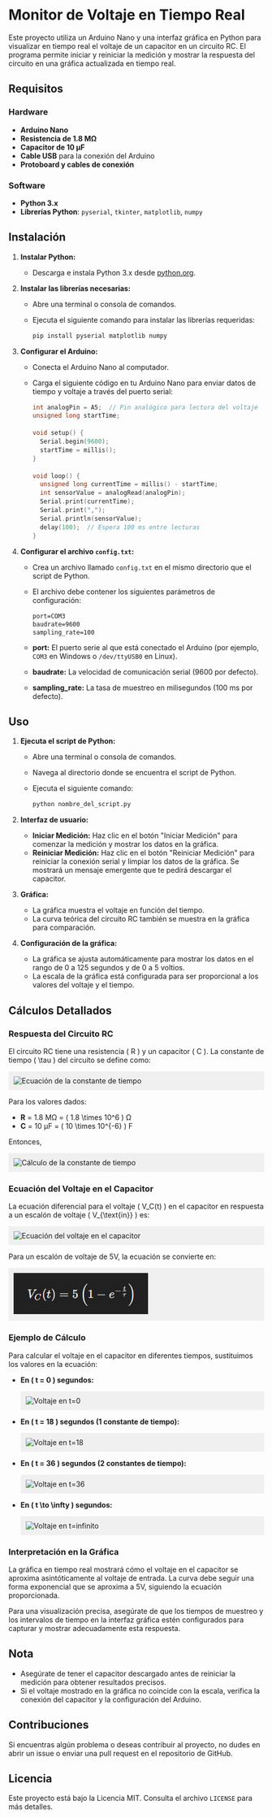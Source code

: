 # Monitor de Voltaje en Tiempo Real

Este proyecto utiliza un Arduino Nano y una interfaz gráfica en Python para visualizar en tiempo real el voltaje de un capacitor en un circuito RC. El programa permite iniciar y reiniciar la medición y mostrar la respuesta del circuito en una gráfica actualizada en tiempo real.

## Requisitos

### Hardware

- **Arduino Nano**
- **Resistencia de 1.8 MΩ**
- **Capacitor de 10 μF**
- **Cable USB** para la conexión del Arduino
- **Protoboard y cables de conexión**

### Software

- **Python 3.x**
- **Librerías Python**: `pyserial`, `tkinter`, `matplotlib`, `numpy`

## Instalación

1. **Instalar Python:**
   - Descarga e instala Python 3.x desde [python.org](https://www.python.org/downloads/).

2. **Instalar las librerías necesarias:**
   - Abre una terminal o consola de comandos.
   - Ejecuta el siguiente comando para instalar las librerías requeridas:

     ```bash
     pip install pyserial matplotlib numpy
     ```

3. **Configurar el Arduino:**
   - Conecta el Arduino Nano al computador.
   - Carga el siguiente código en tu Arduino Nano para enviar datos de tiempo y voltaje a través del puerto serial:

     ```cpp
     int analogPin = A5;  // Pin analógico para lectura del voltaje
     unsigned long startTime;

     void setup() {
       Serial.begin(9600);
       startTime = millis();
     }

     void loop() {
       unsigned long currentTime = millis() - startTime;
       int sensorValue = analogRead(analogPin);
       Serial.print(currentTime);
       Serial.print(",");
       Serial.println(sensorValue);
       delay(100);  // Espera 100 ms entre lecturas
     }
     ```

4. **Configurar el archivo `config.txt`:**
   - Crea un archivo llamado `config.txt` en el mismo directorio que el script de Python.
   - El archivo debe contener los siguientes parámetros de configuración:

     ```plaintext
     port=COM3
     baudrate=9600
     sampling_rate=100
     ```

   - **port:** El puerto serie al que está conectado el Arduino (por ejemplo, `COM3` en Windows o `/dev/ttyUSB0` en Linux).
   - **baudrate:** La velocidad de comunicación serial (9600 por defecto).
   - **sampling_rate:** La tasa de muestreo en milisegundos (100 ms por defecto).

## Uso

1. **Ejecuta el script de Python:**
   - Abre una terminal o consola de comandos.
   - Navega al directorio donde se encuentra el script de Python.
   - Ejecuta el siguiente comando:

     ```bash
     python nombre_del_script.py
     ```

2. **Interfaz de usuario:**
   - **Iniciar Medición:** Haz clic en el botón "Iniciar Medición" para comenzar la medición y mostrar los datos en la gráfica.
   - **Reiniciar Medición:** Haz clic en el botón "Reiniciar Medición" para reiniciar la conexión serial y limpiar los datos de la gráfica. Se mostrará un mensaje emergente que te pedirá descargar el capacitor.

3. **Gráfica:**
   - La gráfica muestra el voltaje en función del tiempo.
   - La curva teórica del circuito RC también se muestra en la gráfica para comparación.

4. **Configuración de la gráfica:**
   - La gráfica se ajusta automáticamente para mostrar los datos en el rango de 0 a 125 segundos y de 0 a 5 voltios.
   - La escala de la gráfica está configurada para ser proporcional a los valores del voltaje y el tiempo.

## Cálculos Detallados

### Respuesta del Circuito RC

El circuito RC tiene una resistencia \( R \) y un capacitor \( C \). La constante de tiempo \( \tau \) del circuito se define como:

<p style="background-color: #f0f0f0; padding: 10px;">
<img src="https://latex.codecogs.com/svg.latex?%5Ctau%20%3D%20R%20%5Ccdot%20C" alt="Ecuación de la constante de tiempo" style="background-color: #f0f0f0;">
</p>

Para los valores dados:

- **R** = 1.8 MΩ = \( 1.8 \times 10^6 \) Ω
- **C** = 10 μF = \( 10 \times 10^{-6} \) F

Entonces,

<p style="background-color: #f0f0f0; padding: 10px;">
<img src="https://latex.codecogs.com/svg.latex?%5Ctau%20%3D%201.8%20%5Ctimes%2010%5E6%20%5Ccdot%2010%20%5Ctimes%2010%5E%7B-6%7D%20%3D%2018%20%5Ctext%7Bs%7D" alt="Cálculo de la constante de tiempo" style="background-color: #f0f0f0;">
</p>

### Ecuación del Voltaje en el Capacitor

La ecuación diferencial para el voltaje \( V_C(t) \) en el capacitor en respuesta a un escalón de voltaje \( V_{\text{in}} \) es:

<p style="background-color: #f0f0f0; padding: 10px;">
<img src="https://latex.codecogs.com/svg.latex?V_C%28t%29%20%3D%20V_%7Bin%7D%20%5Cleft%281%20-%20e%5E%7B-%5Cfrac%7Bt%7D%7B%5Ctau%7D%7D%5Cright%29" alt="Ecuación del voltaje en el capacitor" style="background-color: #f0f0f0;">
</p>

Para un escalón de voltaje de 5V, la ecuación se convierte en:

<p style="background-color: #f0f0f0; padding: 10px;">
<img src="Ec_Vol_Cap.png" alt="Ecuación del voltaje para un escalón de 5V" style="background-color: #f0f0f0;">
</p>

### Ejemplo de Cálculo

Para calcular el voltaje en el capacitor en diferentes tiempos, sustituimos los valores en la ecuación:

- **En \( t = 0 \) segundos:**

  <p style="background-color: #f0f0f0; padding: 10px;">
  <img src="https://latex.codecogs.com/svg.latex?V_C%280%29%20%3D%205%20%5Cleft%281%20-%20e%5E%7B0%7D%5Cright%29%20%3D%205%20%5Cleft%281%20-%201%5Cright%29%20%3D%200%20%5Ctext%7BV%7D" alt="Voltaje en t=0" style="background-color: #f0f0f0;">
  </p>

- **En \( t = 18 \) segundos (1 constante de tiempo):**

  <p style="background-color: #f0f0f0; padding: 10px;">
  <img src="https://latex.codecogs.com/svg.latex?V_C%2818%29%20%3D%205%20%5Cleft%281%20-%20e%5E%7B-%31%7D%5Cright%29%20%5Capprox%205%20%5Cleft%281%20-%200.3679%5Cright%29%20%5Capprox%205%20%5Ctimes%200.6321%20%5Capprox%203.16%20%5Ctext%7BV%7D" alt="Voltaje en t=18" style="background-color: #f0f0f0;">
  </p>

- **En \( t = 36 \) segundos (2 constantes de tiempo):**

  <p style="background-color: #f0f0f0; padding: 10px;">
  <img src="https://latex.codecogs.com/svg.latex?V_C%2836%29%20%3D%205%20%5Cleft%281%20-%20e%5E%7B-%32%7D%5Cright%29%20%5Capprox%205%20%5Cleft%281%20-%200.1353%5Cright%29%20%5Capprox%205%20%5Ctimes%200.8647%20%5Capprox%204.32%20%5Ctext%7BV%7D" alt="Voltaje en t=36" style="background-color: #f0f0f0;">
  </p>

- **En \( t \to \infty \) segundos:**

  <p style="background-color: #f0f0f0; padding: 10px;">
  <img src="https://latex.codecogs.com/svg.latex?V_C%28%5Cinfty%29%20%3D%205%20%5Cleft%281%20-%20e%5E%7B-%5Cinfty%7D%5Cright%29%20%3D%205%20%5Cleft%281%20-%200%5Cright%29%20%3D%205%20%5Ctext%7BV%7D" alt="Voltaje en t=infinito" style="background-color: #f0f0f0;">
  </p>

### Interpretación en la Gráfica

La gráfica en tiempo real mostrará cómo el voltaje en el capacitor se aproxima asintóticamente al voltaje de entrada. La curva debe seguir una forma exponencial que se aproxima a 5V, siguiendo la ecuación proporcionada. 

Para una visualización precisa, asegúrate de que los tiempos de muestreo y los intervalos de tiempo en la interfaz gráfica estén configurados para capturar y mostrar adecuadamente esta respuesta.

## Nota

- Asegúrate de tener el capacitor descargado antes de reiniciar la medición para obtener resultados precisos.
- Si el voltaje mostrado en la gráfica no coincide con la escala, verifica la conexión del capacitor y la configuración del Arduino.

## Contribuciones

Si encuentras algún problema o deseas contribuir al proyecto, no dudes en abrir un issue o enviar una pull request en el repositorio de GitHub.

## Licencia

Este proyecto está bajo la Licencia MIT. Consulta el archivo `LICENSE` para más detalles.
